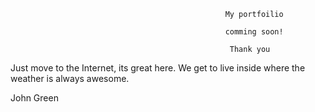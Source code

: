                                                     My portfoilio

                                                    comming soon!

                                                     Thank you

Just move to the Internet, its great here. We get to live inside where the weather is always awesome.

John Green
